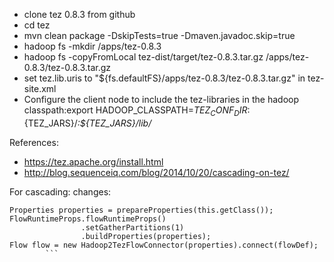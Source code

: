 - clone tez 0.8.3 from github
- cd tez
- mvn clean package -DskipTests=true -Dmaven.javadoc.skip=true
- hadoop fs -mkdir /apps/tez-0.8.3
- hadoop fs -copyFromLocal tez-dist/target/tez-0.8.3.tar.gz /apps/tez-0.8.3/tez-0.8.3.tar.gz
- set tez.lib.uris to "${fs.defaultFS}/apps/tez-0.8.3/tez-0.8.3.tar.gz" in tez-site.xml
- Configure the client node to include the tez-libraries in the hadoop classpath:export HADOOP_CLASSPATH=${TEZ_CONF_DIR}:${TEZ_JARS}/*:${TEZ_JARS}/lib/*

References:
- https://tez.apache.org/install.html
- http://blog.sequenceiq.com/blog/2014/10/20/cascading-on-tez/

For cascading: changes:
```
Properties properties = prepareProperties(this.getClass());
FlowRuntimeProps.flowRuntimeProps()
                .setGatherPartitions(1)
                .buildProperties(properties);
Flow flow = new Hadoop2TezFlowConnector(properties).connect(flowDef);
        ```
